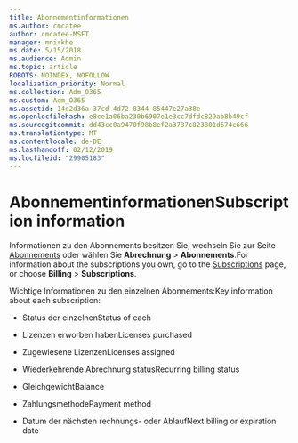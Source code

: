 ```yaml
---
title: Abonnementinformationen
ms.author: cmcatee
author: cmcatee-MSFT
manager: mnirkhe
ms.date: 5/15/2018
ms.audience: Admin
ms.topic: article
ROBOTS: NOINDEX, NOFOLLOW
localization_priority: Normal
ms.collection: Adm_O365
ms.custom: Adm_O365
ms.assetid: 14d2d36a-37cd-4d72-8344-85447e27a38e
ms.openlocfilehash: e8ce1a06ba230b6907e1e3cc7dfdc829ab8b49cf
ms.sourcegitcommit: dd43cc0a9470f98b8ef2a3787c823801d674c666
ms.translationtype: MT
ms.contentlocale: de-DE
ms.lasthandoff: 02/12/2019
ms.locfileid: "29905183"
---
```

# <a name="subscription-information"></a><span data-ttu-id="8d1f9-102">Abonnementinformationen</span><span class="sxs-lookup"><span data-stu-id="8d1f9-102">Subscription information</span></span>

<span data-ttu-id="8d1f9-103">Informationen zu den Abonnements besitzen Sie, wechseln Sie zur Seite [Abonnements](https://go.microsoft.com/fwlink/p/?linkid=842054) oder wählen Sie **Abrechnung** \> **Abonnements**.</span><span class="sxs-lookup"><span data-stu-id="8d1f9-103">For information about the subscriptions you own, go to the [Subscriptions](https://go.microsoft.com/fwlink/p/?linkid=842054) page, or choose **Billing** \> **Subscriptions**.</span></span>
  
<span data-ttu-id="8d1f9-104">Wichtige Informationen zu den einzelnen Abonnements:</span><span class="sxs-lookup"><span data-stu-id="8d1f9-104">Key information about each subscription:</span></span>
  
- <span data-ttu-id="8d1f9-105">Status der einzelnen</span><span class="sxs-lookup"><span data-stu-id="8d1f9-105">Status of each</span></span>
    
- <span data-ttu-id="8d1f9-106">Lizenzen erworben haben</span><span class="sxs-lookup"><span data-stu-id="8d1f9-106">Licenses purchased</span></span>
    
- <span data-ttu-id="8d1f9-107">Zugewiesene Lizenzen</span><span class="sxs-lookup"><span data-stu-id="8d1f9-107">Licenses assigned</span></span>
    
- <span data-ttu-id="8d1f9-108">Wiederkehrende Abrechnung status</span><span class="sxs-lookup"><span data-stu-id="8d1f9-108">Recurring billing status</span></span>
    
- <span data-ttu-id="8d1f9-109">Gleichgewicht</span><span class="sxs-lookup"><span data-stu-id="8d1f9-109">Balance</span></span>
    
- <span data-ttu-id="8d1f9-110">Zahlungsmethode</span><span class="sxs-lookup"><span data-stu-id="8d1f9-110">Payment method</span></span>
    
- <span data-ttu-id="8d1f9-111">Datum der nächsten rechnungs- oder Ablauf</span><span class="sxs-lookup"><span data-stu-id="8d1f9-111">Next billing or expiration date</span></span>
    

